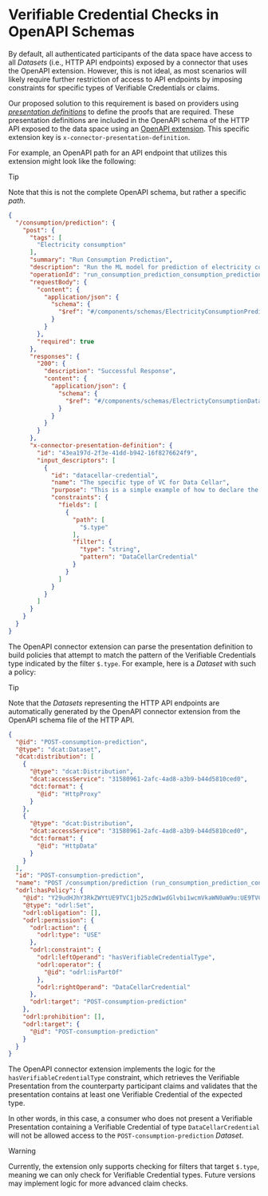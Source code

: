# Verifiable Credential Checks in OpenAPI Schemas

By default, all authenticated participants of the data space have access to all _Datasets_ (i.e., HTTP API endpoints) exposed by a connector that uses the OpenAPI extension. However, this is not ideal, as most scenarios will likely require further restriction of access to API endpoints by imposing constraints for specific types of Verifiable Credentials or claims.

Our proposed solution to this requirement is based on providers using [_presentation definitions_](https://identity.foundation/presentation-exchange/spec/v2.0.0/#presentation-definition) to define the proofs that are required. These presentation definitions are included in the OpenAPI schema of the HTTP API exposed to the data space using an [OpenAPI extension](https://swagger.io/specification/). This specific extension key is `x-connector-presentation-definition`.

For example, an OpenAPI path for an API endpoint that utilizes this extension might look like the following:

> [!TIP]
> Note that this is not the complete OpenAPI schema, but rather a specific _path_.

```json
{
  "/consumption/prediction": {
    "post": {
      "tags": [
        "Electricity consumption"
      ],
      "summary": "Run Consumption Prediction",
      "description": "Run the ML model for prediction of electricity consumption for the given time period.",
      "operationId": "run_consumption_prediction_consumption_prediction_post",
      "requestBody": {
        "content": {
          "application/json": {
            "schema": {
              "$ref": "#/components/schemas/ElectricityConsumptionPredictionRequest"
            }
          }
        },
        "required": true
      },
      "responses": {
        "200": {
          "description": "Successful Response",
          "content": {
            "application/json": {
              "schema": {
                "$ref": "#/components/schemas/ElectrictyConsumptionData"
              }
            }
          }
        }
      },
      "x-connector-presentation-definition": {
        "id": "43ea197d-2f3e-41dd-b942-16f8276624f9",
        "input_descriptors": [
          {
            "id": "datacellar-credential",
            "name": "The specific type of VC for Data Cellar",
            "purpose": "This is a simple example of how to declare the types of VCs that the connector expects to allow access to this endpoint.",
            "constraints": {
              "fields": [
                {
                  "path": [
                    "$.type"
                  ],
                  "filter": {
                    "type": "string",
                    "pattern": "DataCellarCredential"
                  }
                }
              ]
            }
          }
        ]
      }
    }
  }
}
```

The OpenAPI connector extension can parse the presentation definition to build policies that attempt to match the pattern of the Verifiable Credentials type indicated by the filter `$.type`. For example, here is a _Dataset_ with such a policy:

> [!TIP]
> Note that the *Datasets* representing the HTTP API endpoints are automatically generated by the OpenAPI connector extension from the OpenAPI schema file of the HTTP API.

```json
{
  "@id": "POST-consumption-prediction",
  "@type": "dcat:Dataset",
  "dcat:distribution": [
    {
      "@type": "dcat:Distribution",
      "dcat:accessService": "31580961-2afc-4ad8-a3b9-b44d5810ced0",
      "dct:format": {
        "@id": "HttpProxy"
      }
    },
    {
      "@type": "dcat:Distribution",
      "dcat:accessService": "31580961-2afc-4ad8-a3b9-b44d5810ced0",
      "dct:format": {
        "@id": "HttpData"
      }
    }
  ],
  "id": "POST-consumption-prediction",
  "name": "POST /consumption/prediction (run_consumption_prediction_consumption_prediction_post)",
  "odrl:hasPolicy": {
    "@id": "Y29udHJhY3RkZWYtUE9TVC1jb25zdW1wdGlvbi1wcmVkaWN0aW9u:UE9TVC1jb25zdW1wdGlvbi1wcmVkaWN0aW9u:NjY0ZTY3YjMtMDI3NC00OGY1LTllMTUtZjU5ZmQzZjRiMzY5",
    "@type": "odrl:Set",
    "odrl:obligation": [],
    "odrl:permission": {
      "odrl:action": {
        "odrl:type": "USE"
      },
      "odrl:constraint": {
        "odrl:leftOperand": "hasVerifiableCredentialType",
        "odrl:operator": {
          "@id": "odrl:isPartOf"
        },
        "odrl:rightOperand": "DataCellarCredential"
      },
      "odrl:target": "POST-consumption-prediction"
    },
    "odrl:prohibition": [],
    "odrl:target": {
      "@id": "POST-consumption-prediction"
    }
  }
}
```

The OpenAPI connector extension implements the logic for the `hasVerifiableCredentialType` constraint, which retrieves the Verifiable Presentation from the counterparty participant claims and validates that the presentation contains at least one Verifiable Credential of the expected type.

In other words, in this case, a consumer who does not present a Verifiable Presentation containing a Verifiable Credential of type `DataCellarCredential` will not be allowed access to the `POST-consumption-prediction` _Dataset_.

> [!WARNING]
> Currently, the extension only supports checking for filters that target `$.type`, meaning we can only check for Verifiable Credential types. Future versions may implement logic for more advanced claim checks.
